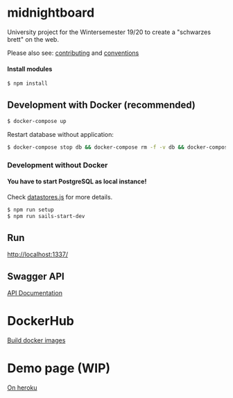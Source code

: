 # midnightboard

University project for the Wintersemester 19/20 to create a "schwarzes brett" on the web.

Please also see: [contributing](https://github.com/conclurer/midnightboard/blob/master/CONTRIBUTING.md) and [conventions](https://github.com/conclurer/midnightboard/blob/master/CONVENTIONS.md)


#### Install modules

```bash
$ npm install
```

## Development with Docker (recommended)

```bash
$ docker-compose up
```

Restart database without application:

```bash
$ docker-compose stop db && docker-compose rm -f -v db && docker-compose up --no-deps --build --force-recreate db
```

### Development without Docker
#### You have to start PostgreSQL as local instance!
Check [datastores.js](https://github.com/conclurer/midnightboard/sails/config/datastores.js) for more details.

```bash
$ npm run setup
$ npm run sails-start-dev
```

## Run
[http://localhost:1337/](http://localhost:1337/)

## Swagger API
[API Documentation](https://github.com/conclurer/midnightboard/blob/development/sails/swagger/swagger.html)

# DockerHub
[Build docker images](https://hub.docker.com/r/tvsjsdock/midnightboard-test/tags)

# Demo page (WIP)
[On heroku](https://midnightboard-test.herokuapp.com)